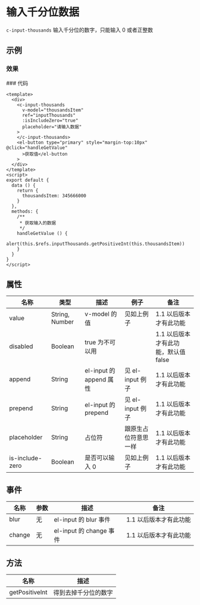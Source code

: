# 输入千分位数据

`c-input-thousands`
输入千分位的数字，只能输入 0 或者正整数

## 示例

### 效果

<ClientOnly>
<Demo>
  <InputThousandsDemo/>
</Demo>
</ClientOnly>
### 代码

```vue
<template>
  <div>
    <c-input-thousands
      v-model="thousandsItem"
      ref="inputThousands"
      :isIncludeZero="true"
      placeholder="请输入数据"
    >
    </c-input-thousands>
    <el-button type="primary" style="margin-top:10px" @click="handleGetValue"
      >获取值</el-button
    >
  </div>
</template>
<script>
export default {
  data () {
    return {
      thousandsItem: 345666000
    }
  },
  methods: {
    /**
     * 获取输入的数据
     */
    handleGetValue () {
      alert(this.$refs.inputThousands.getPositiveInt(this.thousandsItem))
    }
  }
}
</script>
```

## 属性

| 名称            | 类型           | 描述                    | 例子                 | 备注                                 |
| --------------- | -------------- | ----------------------- | -------------------- | ------------------------------------ |
| value           | String, Number | v-model 的值            | 见如上例子           | 1.1 以后版本才有此功能               |
| disabled        | Boolean        | true 为不可以用         |                      | 1.1 以后版本才有此功能，默认值 false |
| append          | String         | el-input 的 append 属性 | 见 el-input 例子     | 1.1 以后版本才有此功能               |
| prepend         | String         | el-input 的 prepend     | 见 el-input 例子     | 1.1 以后版本才有此功能               |
| placeholder     | String         | 占位符                  | 跟原生占位符意思一样 | 1.1 以后版本才有此功能               |
| is-include-zero | Boolean        | 是否可以输入 0          | 见如上例子           | 1.1 以后版本才有此功能               |

## 事件

| 名称   | 参数 | 描述                    | 备注                   |
| ------ | ---- | ----------------------- | ---------------------- |
| blur   | 无   | el-input 的 blur 事件   | 1.1 以后版本才有此功能 |
| change | 无   | el-input 的 change 事件 | 1.1 以后版本才有此功能 |

## 方法

| 名称           | 描述                 |
| -------------- | -------------------- |
| getPositiveInt | 得到去掉千分位的数字 |
